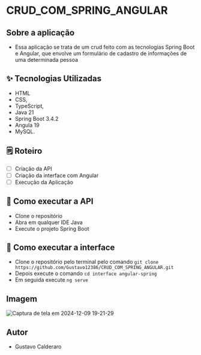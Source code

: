 # CRUD_COM_SPRING_ANGULAR

## Sobre a aplicação
- Essa aplicação se trata de um crud feito com as tecnologias Spring Boot e Angular, que envolve um formulário de cadastro de informações de uma determinada pessoa

## ✨ Tecnologias Utilizadas
- HTML
- CSS,
- TypeScript,
- Java 21
- Spring Boot 3.4.2
- Angula 19
- MySQL.

## 🗒️ Roteiro
- [ ] Criação da API
- [ ] Criação da interface com Angular
- [ ] Execução da Aplicação

## 🚀 Como executar a API 
- Clone o repositório
- Abra em qualquer IDE Java
- Execute o projeto Spring Boot

## 🚀 Como executar a interface
- Clone o repositório pelo terminal pelo comando `git clone https://github.com/Gustavo12386/CRUD_COM_SPRING_ANGULAR.git`
- Depois execute o comando `cd interface angular-spring`
- Em seguida execute `ng serve`

## Imagem
![Captura de tela em 2024-12-09 19-21-29](https://github.com/user-attachments/assets/18521316-b314-47d9-b353-6a784c5d7c22)

## Autor
- Gustavo Calderaro
